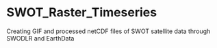 # SWOT_Raster_Timeseries
Creating GIF and processed netCDF files of SWOT satellite data through SWODLR and EarthData
